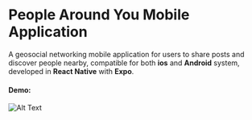 # People Around You Mobile Application
A geosocial networking mobile application for users to share posts and discover people nearby, compatible for both **ios** and **Android** system, developed in **React Native** with **Expo**. <br> 

#### Demo:<br>
![Alt Text](demo.gif) 
